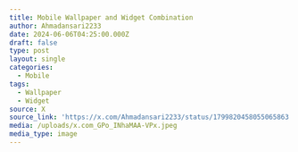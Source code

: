 ```yaml
---
title: Mobile Wallpaper and Widget Combination
author: Ahmadansari2233
date: 2024-06-06T04:25:00.000Z
draft: false
type: post
layout: single
categories:
  - Mobile
tags:
  - Wallpaper
  - Widget
source: X
source_link: 'https://x.com/Ahmadansari2233/status/1799820458055065863'
media: /uploads/x.com_GPo_INhaMAA-VPx.jpeg
media_type: image
---
```



